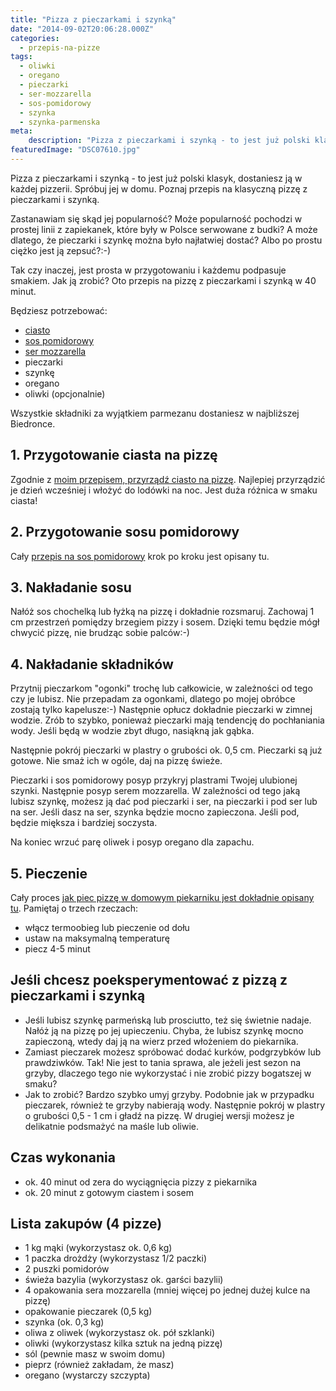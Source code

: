 ```yaml
---
title: "Pizza z pieczarkami i szynką"
date: "2014-09-02T20:06:28.000Z"
categories: 
  - przepis-na-pizze
tags: 
  - oliwki
  - oregano
  - pieczarki
  - ser-mozzarella
  - sos-pomidorowy
  - szynka
  - szynka-parmenska
meta: 
    description: "Pizza z pieczarkami i szynką - to jest już polski klasyk, dostaniesz ją w każdej pizzerii. Spróbuj jej w domu. Poznaj przepis na klasyczną pizzę z pieczarkami i szynką."
featuredImage: "DSC07610.jpg"
---
```


Pizza z pieczarkami i szynką - to jest już polski klasyk, dostaniesz ją w każdej pizzerii. Spróbuj jej w domu. Poznaj przepis na klasyczną pizzę z pieczarkami i szynką.

Zastanawiam się skąd jej popularność? Może popularność pochodzi w prostej linii z zapiekanek, które były w Polsce serwowane z budki? A może dlatego, że pieczarki i szynkę można było najłatwiej dostać? Albo po prostu ciężko jest ją zepsuć?:-)

Tak czy inaczej, jest prosta w przygotowaniu i każdemu podpasuje smakiem. Jak ją zrobić? Oto przepis na pizzę z pieczarkami i szynką w 40 minut.

Będziesz potrzebować:

- <a title="Przepis na ciasto na pizzę" href="/przepis-na-ciasto-na-pizze/">ciasto</a>
- <a title="Przepis na sos pomidorowy do pizzy" href="/przepis-na-sos-pomidorowy-do-pizzy/">sos pomidorowy</a>
- <a title="Jaki ser wybrać do pizzy?" href="/jaki-ser-wybrac-do-pizzy/">ser mozzarella</a>
- pieczarki
- szynkę
- oregano
- oliwki (opcjonalnie)

Wszystkie składniki za wyjątkiem parmezanu dostaniesz w najbliższej Biedronce.

## 1\. Przygotowanie ciasta na pizzę

Zgodnie z <a title="Przepis na ciasto na pizzę" href="/przepis-na-ciasto-na-pizze/">moim przepisem, przyrządź ciasto na pizzę</a>. Najlepiej przyrządzić je dzień wcześniej i włożyć do lodówki na noc. Jest duża różnica w smaku ciasta!

## 2\. Przygotowanie sosu pomidorowy

Cały <a title="Przepis na sos pomidorowy do pizzy" href="/przepis-na-sos-pomidorowy-do-pizzy/">przepis na sos pomidorowy</a> krok po kroku jest opisany tu.

## 3\. Nakładanie sosu

Nałóż sos chochelką lub łyżką na pizzę i dokładnie rozsmaruj. Zachowaj 1 cm przestrzeń pomiędzy brzegiem pizzy i sosem. Dzięki temu będzie mógł chwycić pizzę, nie brudząc sobie palców:-)

## 4\. Nakładanie składników

Przytnij pieczarkom "ogonki" trochę lub całkowicie, w zależności od tego czy je lubisz. Nie przepadam za ogonkami, dlatego po mojej obróbce zostają tylko kapelusze:-) Następnie opłucz dokładnie pieczarki w zimnej wodzie. Zrób to szybko, ponieważ pieczarki mają tendencję do pochłaniania wody. Jeśli będą w wodzie zbyt długo, nasiąkną jak gąbka.

Następnie pokrój pieczarki w plastry o grubości ok. 0,5 cm. Pieczarki są już gotowe. Nie smaż ich w ogóle, daj na pizzę świeże.

Pieczarki i sos pomidorowy posyp przykryj plastrami Twojej ulubionej szynki. Następnie posyp serem mozzarella. W zależności od tego jaką lubisz szynkę, możesz ją dać pod pieczarki i ser, na pieczarki i pod ser lub na ser. Jeśli dasz na ser, szynka będzie mocno zapieczona. Jeśli pod, będzie miększa i bardziej soczysta.

Na koniec wrzuć parę oliwek i posyp oregano dla zapachu.

## 5\. Pieczenie

Cały proces <a title="Przepis na ciasto na pizzę" href="/przepis-na-ciasto-na-pizze/">jak piec pizzę w domowym piekarniku jest dokładnie opisany tu</a>. Pamiętaj o trzech rzeczach:

- włącz termoobieg lub pieczenie od dołu
- ustaw na maksymalną temperaturę
- piecz 4-5 minut

## Jeśli chcesz poeksperymentować z pizzą z pieczarkami i szynką

- Jeśli lubisz szynkę parmeńską lub prosciutto, też się świetnie nadaje. Nałóż ją na pizzę po jej upieczeniu. Chyba, że lubisz szynkę mocno zapieczoną, wtedy daj ją na wierz przed włożeniem do piekarnika.
- Zamiast pieczarek możesz spróbować dodać kurków, podgrzybków lub prawdziwków. Tak! Nie jest to tania sprawa, ale jeżeli jest sezon na grzyby, dlaczego tego nie wykorzystać i nie zrobić pizzy bogatszej w smaku?
- Jak to zrobić? Bardzo szybko umyj grzyby. Podobnie jak w przypadku pieczarek, również te grzyby nabierają wody. Następnie pokrój w plastry o grubości 0,5 - 1 cm i gładź na pizzę. W drugiej wersji możesz je delikatnie podsmażyć na maśle lub oliwie.

## Czas wykonania

- ok. 40 minut od zera do wyciągnięcia pizzy z piekarnika
- ok. 20 minut z gotowym ciastem i sosem

## Lista zakupów (4 pizze)

- 1 kg mąki (wykorzystasz ok. 0,6 kg)
- 1 paczka drożdży (wykorzystasz 1/2 paczki)
- 2 puszki pomidorów
- świeża bazylia (wykorzystasz ok. garści bazylii)
- 4 opakowania sera mozzarella (mniej więcej po jednej dużej kulce na pizzę)
- opakowanie pieczarek (0,5 kg)
- szynka (ok. 0,3 kg)
- oliwa z oliwek (wykorzystasz ok. pół szklanki)
- oliwki (wykorzystasz kilka sztuk na jedną pizzę)
- sól (pewnie masz w swoim domu)
- pieprz (również zakładam, że masz)
- oregano (wystarczy szczypta)
